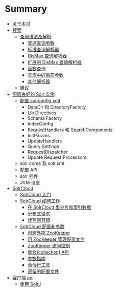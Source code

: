 # Summary

* [关于本书](README.md)
* [搜索](sou_suo.md)
   * [查询语法及解析](cha_xun_yu_fa_ji_jie_xi.md)
       * [普通查询参数](pu_tong_cha_xun_can_shu.md)
       * [标准查询解析器](biao_zhun_cha_xun_jie_xi_qi.md)
       * [DisMax 查询解析器](dismax_cha_xun_jie_xi_qi.md)
       * [扩展的 DisMax 查询解析器](kuo_zhan_de_dismax_cha_xun_jie_xi_qi.md)
       * [函数查询](han_shu_cha_xun.md)
       * [查询中的局部参数](cha_xun_zhong_de_ju_bu_can_shu.md)
       * [其他解析器](qi_ta_jie_xi_qi.md)
   * [建议](jian_yi.md)
* [配置良好的 Solr 实例](pei_zhi_liang_hao_de_solr_shi_li.md)
   * [配置 solrconfig.xml](pei_zhi_solrconfig__xml.md)
       * DataDir 和 DirectoryFactory
       * Lib Directives
       * Schema Factory
       * IndexConfig
       * RequestHandlers 和 SearchComponents
       * InitParams
       * UpdateHandlers
       * Query Settings
       * RequestDispatcher
       * Update Request Processors
   * solr cores 及 solr.xml
   * 配置 API
   * solr 插件
   * JVM 设置
* [SolrCloud](solrcloud.md)
   * [SolrCloud 入门](solrcloud_ru_men.md)
   * [SolrCloud 如何工作](solrcloud_ru_he_gong_zuo.md)
       * [在 SolrCloud 里分片和索引数据](zai_solrcloud_li_fen_pian_he_suo_yin_shu_ju.md)
       * [分布式请求](fen_bu_shi_qing_qiu.md)
       * [读写侧容错](du_xie_ce_rong_cuo.md)
   * [SolrCloud 配置和参数](solrcloud_pei_zhi_he_can_shu.md)
       * [创建外部 ZooKeeper](chuang_jian_wai_bu_zookeeper.md)
       * [用 ZooKeeper 管理配置文件](yong_zookeeper_guan_li_pei_zhi_wen_jian.md)
       * [ZooKeeper 访问控制](zookeeper_fang_wen_kong_zhi.md)
       * [集合(collection) API](ji_540828_collection__api.md)
       * [参数指南](can_shu_zhi_nan.md)
       * [命令行工具](ming_ling_xing_gong_ju.md)
       * [遗留的配置文件](yi_liu_de_pei_zhi_wen_jian.md)
* [客户端 api](ke_hu_duan_api.md)
   * [使用 SolrJ](shi_yong_solrj.md)

